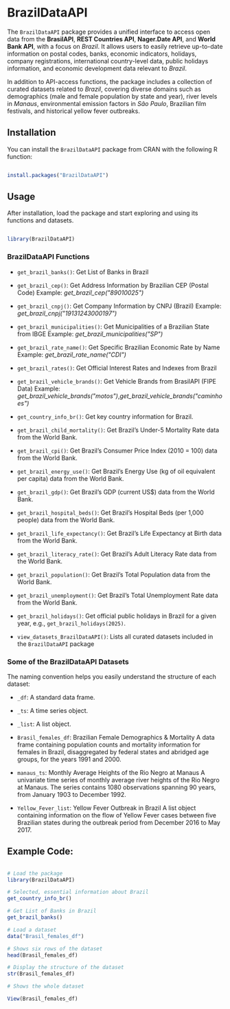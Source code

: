 # BrazilDataAPI

The `BrazilDataAPI` package provides a unified interface to access open data from the **BrasilAPI**, **REST Countries API**, **Nager.Date API**, and **World Bank API**, with a focus on *Brazil*. It allows users to easily retrieve up-to-date information on postal codes, banks, economic indicators, holidays, company registrations, international country-level data, public holidays information, and economic development data relevant to *Brazil*.

In addition to API-access functions, the package includes a collection of curated datasets related to *Brazil*, covering diverse domains such as demographics (male and female population by state and year), river levels in *Manaus*, environmental emission factors in *São Paulo*, Brazilian film festivals, and historical yellow fever outbreaks.

## Installation

You can install the `BrazilDataAPI` package from CRAN with the following R function:

```R

install.packages("BrazilDataAPI")

```


## Usage

After installation, load the package and start exploring and using its functions and datasets.

```R

library(BrazilDataAPI)

```

### BrazilDataAPI Functions

- `get_brazil_banks()`: Get List of Banks in Brazil

- `get_brazil_cep()`: Get Address Information by Brazilian CEP (Postal Code) 
Example: *get_brazil_cep("89010025")* 

- `get_brazil_cnpj()`: Get Company Information by CNPJ (Brazil)
Example: *get_brazil_cnpj("19131243000197")*

- `get_brazil_municipalities()`: Get Municipalities of a Brazilian State from IBGE
Example: *get_brazil_municipalities("SP")*

- `get_brazil_rate_name()`: Get Specific Brazilian Economic Rate by Name
Example: *get_brazil_rate_name("CDI")*

- `get_brazil_rates()`: Get Official Interest Rates and Indexes from Brazil

- `get_brazil_vehicle_brands()`: Get Vehicle Brands from BrasilAPI (FIPE Data)
Example: *get_brazil_vehicle_brands("motos")*,*get_brazil_vehicle_brands("caminhoes")*

- `get_country_info_br()`: Get key country information for Brazil. 

- `get_brazil_child_mortality()`: Get Brazil’s Under-5 Mortality Rate data from the World Bank.

- `get_brazil_cpi()`: Get Brazil’s Consumer Price Index (2010 = 100) data from the World Bank.

- `get_brazil_energy_use()`: Get Brazil’s Energy Use (kg of oil equivalent per capita) data from the World Bank.

- `get_brazil_gdp()`: Get Brazil’s GDP (current US$) data from the World Bank.

- `get_brazil_hospital_beds()`: Get Brazil’s Hospital Beds (per 1,000 people) data from the World Bank.

- `get_brazil_life_expectancy()`: Get Brazil’s Life Expectancy at Birth data from the World Bank.

- `get_brazil_literacy_rate()`: Get Brazil’s Adult Literacy Rate data from the World Bank.

- `get_brazil_population()`: Get Brazil’s Total Population data from the World Bank.

- `get_brazil_unemployment()`: Get Brazil’s Total Unemployment Rate data from the World Bank.

- `get_brazil_holidays()`: Get official public holidays in Brazil for a given year, e.g., `get_brazil_holidays(2025)`.

- `view_datasets_BrazilDataAPI()`: Lists all curated datasets included in the `BrazilDataAPI` package


### Some of the BrazilDataAPI Datasets

The naming convention helps you easily understand the structure of each dataset:

- `_df`: A standard data frame.

- `_ts`: A time series object.

- `_list`: A list object.

- `Brasil_females_df`: Brazilian Female Demographics & Mortality
A data frame containing population counts and mortality information for females in Brazil, disaggregated by federal states and abridged age groups, for the years 1991 and 2000.

- `manaus_ts`: Monthly Average Heights of the Rio Negro at Manaus
A univariate time series of monthly average river heights of the Rio Negro at Manaus.
The series contains 1080 observations spanning 90 years, from January 1903 to December 1992.

- `Yellow_Fever_list`: Yellow Fever Outbreak in Brazil
A list object containing information on the flow of Yellow Fever cases between five Brazilian states during the outbreak period from December 2016 to May 2017.

## Example Code:

```R

# Load the package
library(BrazilDataAPI)

# Selected, essential information about Brazil
get_country_info_br()

# Get List of Banks in Brazil
get_brazil_banks()

# Load a dataset
data("Brasil_females_df")

# Shows six rows of the dataset
head(Brasil_females_df)

# Display the structure of the dataset
str(Brasil_females_df)

# Shows the whole dataset

View(Brasil_females_df)


```


